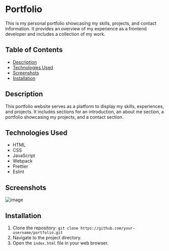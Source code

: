 # Portfolio

This is my personal portfolio showcasing my skills, projects, and contact information. It provides an overview of my experience as a frontend developer and includes a collection of my work.

## Table of Contents

- [Description](#description)
- [Technologies Used](#technologies-used)
- [Screenshots](#screenshots)
- [Installation](#installation)

## Description

This portfolio website serves as a platform to display my skills, experiences, and projects. It includes sections for an introduction, an about me section, a portfolio showcasing my projects, and a contact section.

## Technologies Used

- HTML
- CSS
- JavaScript
- Webpack
- Prettier
- Eslint

## Screenshots

![image](https://github.com/Alonso8729/my-portfolio/assets/119747342/e68c30e0-4a68-44c2-a179-4445de6958f1)
## Installation

1. Clone the repository: `git clone https://github.com/your-username/portfolio.git`
2. Navigate to the project directory.
3. Open the `index.html` file in your web browser.
